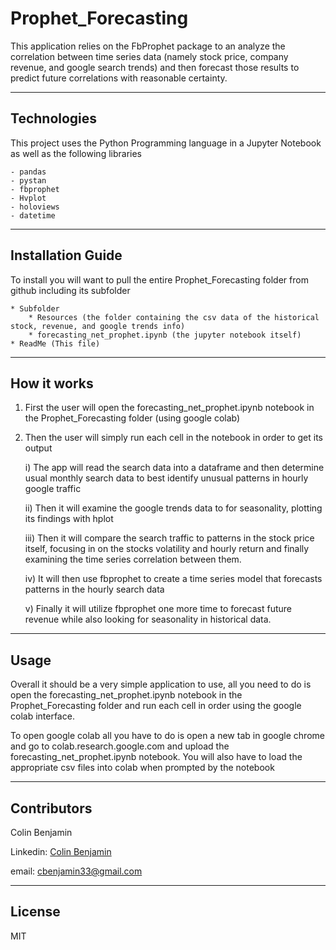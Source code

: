 # Prophet_Forecasting

This application relies on the FbProphet package to an analyze the correlation between time series data (namely stock price, company revenue, and google search trends) and then forecast those results to predict future correlations with reasonable certainty.

---

## Technologies

This project uses the Python Programming language in a Jupyter Notebook as well as the following libraries
    
    - pandas
    - pystan
    - fbprophet
    - Hvplot
    - holoviews
    - datetime


---

## Installation Guide

To install you will want to pull the entire Prophet_Forecasting folder from github including its subfolder
    
    * Subfolder
        * Resources (the folder containing the csv data of the historical stock, revenue, and google trends info)
        * forecasting_net_prophet.ipynb (the jupyter notebook itself)
    * ReadMe (This file)


---

## How it works

1) First the user will open the forecasting_net_prophet.ipynb notebook in the Prophet_Forecasting folder (using google colab)
2) Then the user will simply run each cell in the notebook in order to get its output

    i) The app will read the search data into a dataframe and then determine usual monthly search data to best identify unusual patterns in hourly google traffic
    
    
    ii) Then it will examine the google trends data to for seasonality, plotting its findings with hplot

    
    iii) Then it will compare the search traffic to patterns in the stock price itself, focusing in on the stocks volatility and hourly return and finally examining the time series correlation between them.
    
    
    iv) It will then use fbprophet to create a time series model that forecasts patterns in the hourly search data
    
    
    v) Finally it will utilize fbprophet one more time to forecast future revenue while also looking for seasonality in historical data.
    





---

## Usage

Overall it should be a very simple application to use, all you need to do is open the forecasting_net_prophet.ipynb notebook in the Prophet_Forecasting folder and run each cell in order using the google colab interface.

To open google colab all you have to do is open a new tab in google chrome and go to colab.research.google.com and upload the forecasting_net_prophet.ipynb notebook.
You will also have to load the appropriate csv files into colab when prompted by the notebook


---

## Contributors

Colin Benjamin

Linkedin: [Colin Benjamin](https://www.linkedin.com/in/colinbenjamin/)
    
email: cbenjamin33@gmail.com

---

## License

MIT
